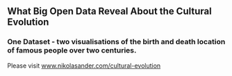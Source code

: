 
## What Big Open Data Reveal About the Cultural Evolution

### One Dataset - two visualisations of the birth and death location of famous people over two centuries. 

Please visit www.nikolasander.com/cultural-evolution
